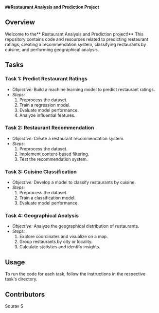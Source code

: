 **##Restaurant Analysis and Prediction Project**

## Overview

Welcome to the** Restaurant Analysis and Prediction project!** This repository contains code and resources related to predicting restaurant ratings, creating a recommendation system, classifying restaurants by cuisine, and performing geographical analysis.

## Tasks

### Task 1: Predict Restaurant Ratings

- *Objective:* Build a machine learning model to predict restaurant ratings.
- *Steps:*
  1. Preprocess the dataset.
  2. Train a regression model.
  3. Evaluate model performance.
  4. Analyze influential features.

### Task 2: Restaurant Recommendation

- *Objective:* Create a restaurant recommendation system.
- *Steps:*
  1. Preprocess the dataset.
  2. Implement content-based filtering.
  3. Test the recommendation system.

### Task 3: Cuisine Classification

- *Objective:* Develop a model to classify restaurants by cuisine.
- *Steps:*
  1. Preprocess the dataset.
  2. Train a classification model.
  3. Evaluate model performance.

### Task 4: Geographical Analysis

- *Objective:* Analyze the geographical distribution of restaurants.
- *Steps:*
  1. Explore coordinates and visualize on a map.
  2. Group restaurants by city or locality.
  3. Calculate statistics and identify insights.

## Usage

To run the code for each task, follow the instructions in the respective task's directory.

## Contributors
Sourav S

